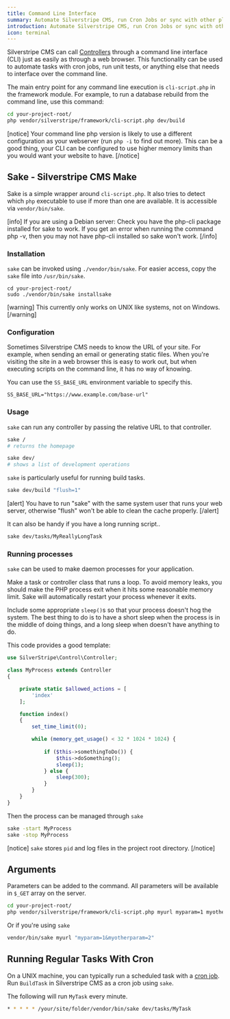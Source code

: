 ```yaml
---
title: Command Line Interface
summary: Automate Silverstripe CMS, run Cron Jobs or sync with other platforms through the Command Line Interface.
introduction: Automate Silverstripe CMS, run Cron Jobs or sync with other platforms through the Command Line Interface.
icon: terminal
---
```


Silverstripe CMS can call [Controllers](../controllers) through a command line interface (CLI) just as easily as through a
web browser. This functionality can be used to automate tasks with cron jobs, run unit tests, or anything else that
needs to interface over the command line.

The main entry point for any command line execution is `cli-script.php` in the framework module.
For example, to run a database rebuild from the command line, use this command:

```bash
cd your-project-root/
php vendor/silverstripe/framework/cli-script.php dev/build
```

[notice]
Your command line php version is likely to use a different configuration as your webserver (run `php -i` to find out
more). This can be a good thing, your CLI can be configured to use higher memory limits than you would want your website
to have.
[/notice]

## Sake - Silverstripe CMS Make

Sake is a simple wrapper around `cli-script.php`. It also tries to detect which `php` executable to use if more than one
are available. It is accessible via `vendor/bin/sake`.

[info]
If you are using a Debian server: Check you have the php-cli package installed for sake to work. If you get an error
when running the command php -v, then you may not have php-cli installed so sake won't work.
[/info]

### Installation

`sake` can be invoked using `./vendor/bin/sake`. For easier access, copy the `sake` file into `/usr/bin/sake`.

```
cd your-project-root/
sudo ./vendor/bin/sake installsake
```

[warning]
This currently only works on UNIX like systems, not on Windows.
[/warning]

### Configuration

Sometimes Silverstripe CMS needs to know the URL of your site. For example, when sending an email or generating static
files. When you're visiting the site in a web browser this is easy to work out, but when executing scripts on the
command line, it has no way of knowing.

You can use the `SS_BASE_URL` environment variable to specify this.

```
SS_BASE_URL="https://www.example.com/base-url"
```

### Usage

`sake` can run any controller by passing the relative URL to that controller.


```bash
sake /
# returns the homepage

sake dev/
# shows a list of development operations
```

`sake` is particularly useful for running build tasks.

```bash
sake dev/build "flush=1"
```

[alert]
You have to run "sake" with the same system user that runs your web server,
otherwise "flush" won't be able to clean the cache properly.
[/alert]

It can also be handy if you have a long running script..

```bash
sake dev/tasks/MyReallyLongTask
```

### Running processes

`sake` can be used to make daemon processes for your application.

Make a task or controller class that runs a loop. To avoid memory leaks, you should make the PHP process exit when it
hits some reasonable memory limit. Sake will automatically restart your process whenever it exits.

Include some appropriate `sleep()`s so that your process doesn't hog the system. The best thing to do is to have a short
sleep when the process is in the middle of doing things, and a long sleep when doesn't have anything to do.

This code provides a good template:


```php
use SilverStripe\Control\Controller;

class MyProcess extends Controller
{

    private static $allowed_actions = [
        'index'
    ];

    function index()
    {
        set_time_limit(0);

        while (memory_get_usage() < 32 * 1024 * 1024) {
            
            if ($this->somethingToDo()) {
                $this->doSomething();
                sleep(1);
            } else {
                sleep(300);
            }
        }
    }
}
```

Then the process can be managed through `sake`

```bash
sake -start MyProcess
sake -stop MyProcess
```

[notice]
`sake` stores `pid` and log files in the project root directory.
[/notice]

## Arguments

Parameters can be added to the command. All parameters will be available in `$_GET` array on the server.

```bash
cd your-project-root/
php vendor/silverstripe/framework/cli-script.php myurl myparam=1 myotherparam=2
```

Or if you're using `sake`

```bash
vendor/bin/sake myurl "myparam=1&myotherparam=2"
```

## Running Regular Tasks With Cron

On a UNIX machine, you can typically run a scheduled task with a [cron job](https://en.wikipedia.org/wiki/Cron). Run
`BuildTask` in Silverstripe CMS as a cron job using `sake`.

The following will run `MyTask` every minute.

```bash
* * * * * /your/site/folder/vendor/bin/sake dev/tasks/MyTask
```
